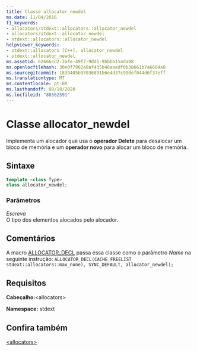 ```yaml
---
title: Classe allocator_newdel
ms.date: 11/04/2016
f1_keywords:
- allocators/stdext::allocators::allocator_newdel
- allocators/stdext::allocator_newdel
- stdext::allocators::allocator_newdel
helpviewer_keywords:
- stdext::allocators [C++], allocator_newdel
- stdext::allocator_newdel
ms.assetid: 62666cd2-3afe-49f7-9dd1-9bbbb154da98
ms.openlocfilehash: 30e0f7902a8af435b46aaedf0b38661b7a6604a8
ms.sourcegitcommit: 1839405b97036891b6e4d37c99def044d6f37eff
ms.translationtype: MT
ms.contentlocale: pt-BR
ms.lasthandoff: 08/18/2020
ms.locfileid: "88562591"
---
```

# <a name="allocator_newdel-class"></a>Classe allocator_newdel

Implementa um alocador que usa o **operador Delete** para desalocar um bloco de memória e um **operador novo** para alocar um bloco de memória.

## <a name="syntax"></a>Sintaxe

```cpp
template <class Type>
class allocator_newdel;
```

### <a name="parameters"></a>Parâmetros

*Escreva*\
O tipo dos elementos alocados pelo alocador.

## <a name="remarks"></a>Comentários

A macro [ALLOCATOR_DECL](allocators-functions.md#allocator_decl) passa essa classe como o parâmetro *Name* na seguinte instrução: `ALLOCATOR_DECL(CACHE_FREELIST stdext::allocators::max_none), SYNC_DEFAULT, allocator_newdel);`

## <a name="requirements"></a>Requisitos

**Cabeçalho:**\<allocators>

**Namespace:** stdext

## <a name="see-also"></a>Confira também

[\<allocators>](allocators-header.md)
